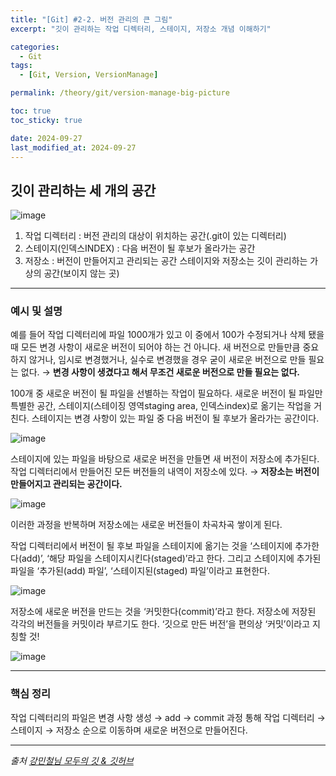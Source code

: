```yaml
---
title: "[Git] #2-2. 버전 관리의 큰 그림"
excerpt: "깃이 관리하는 작업 디렉터리, 스테이지, 저장소 개념 이해하기"

categories:
  - Git
tags:
  - [Git, Version, VersionManage]

permalink: /theory/git/version-manage-big-picture

toc: true
toc_sticky: true

date: 2024-09-27
last_modified_at: 2024-09-27
---
```


## 깃이 관리하는 세 개의 공간 

![image](https://github.com/user-attachments/assets/71d6ad1d-42a4-46e8-81cb-a1a159fdf20e)

1. 작업 디렉터리 : 버전 관리의 대상이 위치하는 공간(.git이 있는 디렉터리)
2. 스테이지(인덱스INDEX) : 다음 버전이 될 후보가 올라가는 공간
3. 저장소 : 버전이 만들어지고 관리되는 공간
스테이지와 저장소는 깃이 관리하는 가상의 공간(보이지 않는 곳)

---

### 예시 및 설명

예를 들어 작업 디렉터리에 파일 1000개가 있고 이 중에서 100가 수정되거나 삭제 됐을 때 모든 변경 사항이 새로운 버전이 되어야 하는 건 아니다. 새 버전으로 만들만큼 중요하지 않거나, 임시로 변경했거나, 실수로 변경했을 경우 굳이 새로운 버전으로 만들 필요는 없다. → **변경 사항이 생겼다고 해서 무조건 새로운 버전으로 만들 필요는 없다.**

100개 중 새로운 버전이 될 파일을 선별하는 작업이 필요하다. 새로운 버전이 될 파일만 특별한 공간, 스테이지(스테이징 영역staging area, 인덱스index)로 옮기는 작업을 거친다. 스테이지는 변경 사항이 있는 파일 중 다음 버전이 될 후보가 올라가는 공간이다. 

![image](https://github.com/user-attachments/assets/87ed8549-1f4c-4d16-9958-f38a6ebf5aee)

스테이지에 있는 파일을 바탕으로 새로운 버전을 만들면 새 버전이 저장소에 추가된다. 작업 디렉터리에서 만들어진 모든 버전들의 내역이 저장소에 있다. → **저장소는 버전이 만들어지고 관리되는 공간이다.**

![image](https://github.com/user-attachments/assets/70dcffcd-88eb-4e46-b759-96dfb6a997ad)

이러한 과정을 반복하며 저장소에는 새로운 버전들이 차곡차곡 쌓이게 된다. 

작업 디렉터리에서 버전이 될 후보 파일을 스테이지에 옮기는 것을 ‘스테이지에 추가한다(add)’, ‘해당 파일을 스테이지시킨다(staged)’라고 한다. 그리고 스테이지에 추가된 파일을 ‘추가된(add) 파일’, ‘스테이지된(staged) 파일’이라고 표현한다.  

![image](https://github.com/user-attachments/assets/1dcb8ef0-b10e-419c-ab27-23bfcc432a82)


저장소에 새로운 버전을 만드는 것을 ‘커밋한다(commit)’라고 한다. 저장소에 저장된 각각의 버전들을 커밋이라 부르기도 한다. ‘깃으로 만든 버전’을 편의상 ‘커밋’이라고 지칭할 것!

![image](https://github.com/user-attachments/assets/55215a5e-6de4-41e0-85cb-8ccb962f0335)

---

### 핵심 정리 

작업 디렉터리의 파일은 변경 사항 생성 → add → commit 과정 통해 작업 디렉터리 → 스테이지 → 저장소 순으로 이동하며 새로운 버전으로 만들어진다.

--- 

*출처*
*[강민철님 모두의 깃 & 깃허브](https://www.inflearn.com/course/%EB%AA%A8%EB%91%90%EC%9D%98-%EA%B9%83-%EA%B9%83%ED%97%88%EB%B8%8C)*